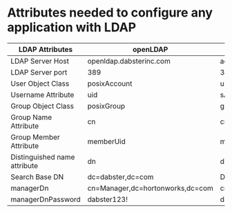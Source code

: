 # Attributes needed to configure any application with LDAP


| LDAP Attributes  | openLDAP | Active Directory | 
| ------------- | ------------- | ----------|
| LDAP Server Host  | openldap.dabsterinc.com  |  ad.dabsterinc.com |
| LDAP Server port  | 389 | 389, 636  |
|  User Object Class | posixAccount | user | 
| Username Attribute | uid | sAMAccountName |
| Group Object Class | posixGroup | group | 
| Group Name Attribute  | cn | cn |
| Group Member Attribute | memberUid | member |
| Distinguished name attribute | dn | distinguishedName |
| Search Base DN | dc=dabster,dc=com | DC=DASTERINC,DC=COM |
| managerDn | cn=Manager,dc=hortonworks,dc=com | cn=adadmin,dc=hortonworks,dc=com |
|managerDnPassword | dabster123! | dabster123! |
